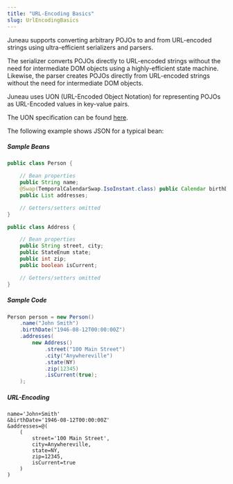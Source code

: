 ```yaml
---
title: "URL-Encoding Basics"
slug: UrlEncodingBasics
---
```


Juneau supports converting arbitrary POJOs to and from URL-encoded strings using ultra-efficient serializers and
parsers.

The serializer converts POJOs directly to URL-encoded strings without the need for intermediate DOM objects using a
highly-efficient state machine.
Likewise, the parser creates POJOs directly from URL-encoded strings without the need for intermediate DOM objects.

Juneau uses UON (URL-Encoded Object Notation) for representing POJOs as URL-Encoded values in key-value pairs.

The UON specification can be found [here](/img/doc-files/rfc_uon.txt).

The following example shows JSON for a typical bean:

##### Sample Beans

```java
public class Person {

    // Bean properties
    public String name;
    @Swap(TemporalCalendarSwap.IsoInstant.class) public Calendar birthDate;
    public List addresses;

    // Getters/setters omitted
}

public class Address {

    // Bean properties
    public String street, city;
    public StateEnum state;
    public int zip;
    public boolean isCurrent;

    // Getters/setters omitted
}
```

##### Sample Code

```java
Person person = new Person()
    .name("John Smith")
    .birthDate("1946-08-12T00:00:00Z")
    .addresses(
        new Address()
            .street("100 Main Street")
            .city("Anywhereville")
            .state(NY)
            .zip(12345)
            .isCurrent(true);
    );
```

##### URL-Encoding

```text
name='John+Smith'
&birthDate='1946-08-12T00:00:00Z'
&addresses=@(
    (
        street='100 Main Street',
        city=Anywhereville,
        state=NY,
        zip=12345,
        isCurrent=true
    )
)
```